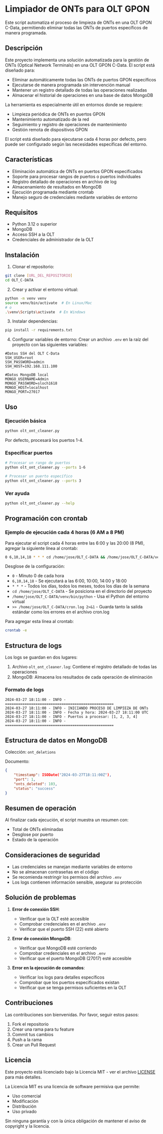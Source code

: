# Limpiador de ONTs para OLT GPON

Este script automatiza el proceso de limpieza de ONTs en una OLT GPON C-Data, permitiendo eliminar todas las ONTs de puertos específicos de manera programada.

## Descripción

Este proyecto implementa una solución automatizada para la gestión de ONTs (Optical Network Terminals) en una OLT GPON C-Data. El script está diseñado para:

- Eliminar automáticamente todas las ONTs de puertos GPON específicos
- Ejecutarse de manera programada sin intervención manual
- Mantener un registro detallado de todas las operaciones realizadas
- Almacenar el historial de operaciones en una base de datos MongoDB

La herramienta es especialmente útil en entornos donde se requiere:
- Limpieza periódica de ONTs en puertos GPON
- Mantenimiento automatizado de la red
- Seguimiento y registro de operaciones de mantenimiento
- Gestión remota de dispositivos GPON

El script está diseñado para ejecutarse cada 4 horas por defecto, pero puede ser configurado según las necesidades específicas del entorno.

## Características

- Eliminación automática de ONTs en puertos GPON especificados
- Soporte para procesar rangos de puertos o puertos individuales
- Registro detallado de operaciones en archivo de log
- Almacenamiento de resultados en MongoDB
- Ejecución programada mediante crontab
- Manejo seguro de credenciales mediante variables de entorno

## Requisitos

- Python 3.12 o superior
- MongoDB
- Acceso SSH a la OLT
- Credenciales de administrador de la OLT

## Instalación

1. Clonar el repositorio:
```bash
git clone [URL_DEL_REPOSITORIO]
cd OLT_C-DATA
```

2. Crear y activar el entorno virtual:
```bash
python -m venv venv
source venv/bin/activate  # En Linux/Mac
# o
.\venv\Scripts\activate  # En Windows
```

3. Instalar dependencias:
```bash
pip install -r requirements.txt
```

4. Configurar variables de entorno:
Crear un archivo `.env` en la raíz del proyecto con las siguientes variables:
```env
#Datos SSH del OLT C-Data
SSH_USER=root
SSH_PASSWORD=admin
SSH_HOST=192.168.111.100

#Datos MongoDB local
MONGO_USERNAME=Admin
MONGO_PASSWORD=sloch1618
MONGO_HOST=localhost
MONGO_PORT=27017
```

## Uso

### Ejecución básica
```bash
python olt_ont_cleaner.py
```
Por defecto, procesará los puertos 1-4.

### Especificar puertos
```bash
# Procesar un rango de puertos
python olt_ont_cleaner.py --ports 1-6

# Procesar un puerto específico
python olt_ont_cleaner.py --ports 3
```

### Ver ayuda
```bash
python olt_ont_cleaner.py --help
```

## Programación con crontab

### Ejemplo de ejecución cada 4 horas (6 AM a 8 PM)
Para ejecutar el script cada 4 horas entre las 6:00 y las 20:00 (8 PM), agregar la siguiente línea al crontab:

```bash
0 6,10,14,18 * * * cd /home/jose/OLT_C-DATA && /home/jose/OLT_C-DATA/venv/bin/python olt_ont_cleaner.py >> /home/jose/OLT_C-DATA/cron.log 2>&1
```

Desglose de la configuración:
- `0` - Minuto 0 de cada hora
- `6,10,14,18` - Se ejecutará a las 6:00, 10:00, 14:00 y 18:00
- `* * *` - Todos los días, todos los meses, todos los días de la semana
- `cd /home/jose/OLT_C-DATA` - Se posiciona en el directorio del proyecto
- `/home/jose/OLT_C-DATA/venv/bin/python` - Usa el Python del entorno virtual
- `>> /home/jose/OLT_C-DATA/cron.log 2>&1` - Guarda tanto la salida estándar como los errores en el archivo cron.log

Para agregar esta línea al crontab:
```bash
crontab -e
```

## Estructura de logs

Los logs se guardan en dos lugares:
1. Archivo `olt_ont_cleaner.log`: Contiene el registro detallado de todas las operaciones
2. MongoDB: Almacena los resultados de cada operación de eliminación

### Formato de logs
```
2024-03-27 18:11:00 - INFO - ==================================================
2024-03-27 18:11:00 - INFO - INICIANDO PROCESO DE LIMPIEZA DE ONTs
2024-03-27 18:11:00 - INFO - Fecha y hora: 2024-03-27 18:11:00 UTC
2024-03-27 18:11:00 - INFO - Puertos a procesar: [1, 2, 3, 4]
2024-03-27 18:11:00 - INFO - ==================================================
```

## Estructura de datos en MongoDB

Colección: `ont_deletions`

Documento:
```json
{
    "timestamp": ISODate("2024-03-27T18:11:00Z"),
    "port": 1,
    "onts_deleted": 103,
    "status": "success"
}
```

## Resumen de operación

Al finalizar cada ejecución, el script muestra un resumen con:
- Total de ONTs eliminadas
- Desglose por puerto
- Estado de la operación

## Consideraciones de seguridad

- Las credenciales se manejan mediante variables de entorno
- No se almacenan contraseñas en el código
- Se recomienda restringir los permisos del archivo `.env`
- Los logs contienen información sensible, asegurar su protección

## Solución de problemas

1. **Error de conexión SSH**:
   - Verificar que la OLT esté accesible
   - Comprobar credenciales en el archivo `.env`
   - Verificar que el puerto SSH (22) esté abierto

2. **Error de conexión MongoDB**:
   - Verificar que MongoDB esté corriendo
   - Comprobar credenciales en el archivo `.env`
   - Verificar que el puerto MongoDB (27017) esté accesible

3. **Error en la ejecución de comandos**:
   - Verificar los logs para detalles específicos
   - Comprobar que los puertos especificados existan
   - Verificar que se tenga permisos suficientes en la OLT

## Contribuciones

Las contribuciones son bienvenidas. Por favor, seguir estos pasos:
1. Fork el repositorio
2. Crear una rama para tu feature
3. Commit tus cambios
4. Push a la rama
5. Crear un Pull Request

## Licencia

Este proyecto está licenciado bajo la Licencia MIT - ver el archivo [LICENSE](LICENSE) para más detalles.

La Licencia MIT es una licencia de software permisiva que permite:
- Uso comercial
- Modificación
- Distribución
- Uso privado

Sin ninguna garantía y con la única obligación de mantener el aviso de copyright y la licencia. 
